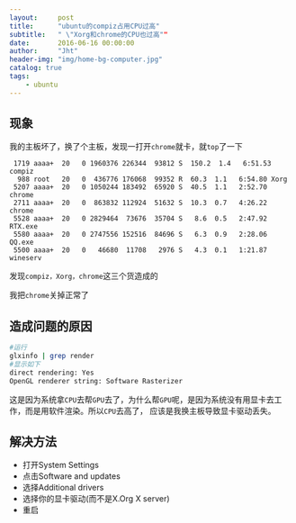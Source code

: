 ```yaml
---
layout:     post
title:      "ubuntu的compiz占用CPU过高"
subtitle:   " \"Xorg和chrome的CPU也过高""
date:       2016-06-16 00:00:00
author:     "Jht"
header-img: "img/home-bg-computer.jpg"
catalog: true
tags:
    - ubuntu
---
```


##  现象

我的主板坏了，换了个主板，发现一打开`chrome`就卡，就`top`了一下

```
 1719 aaaa+  20   0 1960376 226344  93812 S  150.2  1.4   6:51.53 compiz                          
  988 root   20   0  436776 176068  99352 R  60.3  1.1   6:54.80 Xorg  
 5207 aaaa+  20   0 1050244 183492  65920 S  40.5  1.1   2:52.70 chrome                                                   
 2711 aaaa+  20   0  863832 112924  51632 S  10.3  0.7   4:26.22 chrome                          
 5528 aaaa+  20   0 2829464  73676  35704 S   8.6  0.5   2:47.92 RTX.exe                         
 5580 aaaa+  20   0 2747556 152516  84696 S   6.3  0.9   2:28.06 QQ.exe                          
 5500 aaaa+  20   0   46680  11708   2976 S   4.3  0.1   1:21.87 wineserv
```

发现`compiz，Xorg，chrome`这三个货造成的

我把`chrome`关掉正常了

## 造成问题的原因

```bash
#运行
glxinfo | grep render
#显示如下
direct rendering: Yes
OpenGL renderer string: Software Rasterizer
```

这是因为系统拿`CPU`去帮`GPU`去了，为什么帮`GPU`呢，是因为系统没有用显卡去工作，而是用软件渲染。所以`CPU`去高了，
应该是我换主板导致显卡驱动丢失。

## 解决方法

- 打开System Settings
- 点击Software and updates 
- 选择Additional drivers
- 选择你的显卡驱动(而不是X.Org X server)
- 重启